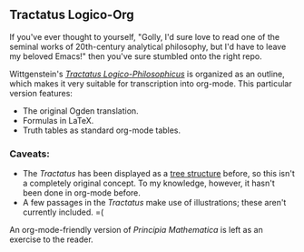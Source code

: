 ## Tractatus Logico-Org

If you've ever thought to yourself, "Golly, I'd sure love to read one of the seminal works of 20th-century analytical philosophy, but I'd have to leave my beloved Emacs!" then you've sure stumbled onto the right repo.

Wittgenstein's [*Tractatus Logico-Philosophicus*](https://en.wikipedia.org/wiki/Tractatus_Logico-Philosophicus) is organized as an outline, which makes it very suitable for transcription into org-mode. This particular version features:

- The original Ogden translation.
- Formulas in LaTeX.
- Truth tables as standard org-mode tables.

### Caveats:

- The *Tractatus* has been displayed as a [tree structure](http://www.tractatuslogico-philosophicus.com/) before, so this isn't a completely original concept. To my knowledge, however, it hasn't been done in org-mode before.
- A few passages in the *Tractatus* make use of illustrations; these aren't currently included. =(

An org-mode-friendly version of *Principia Mathematica* is left as an exercise to the reader.
